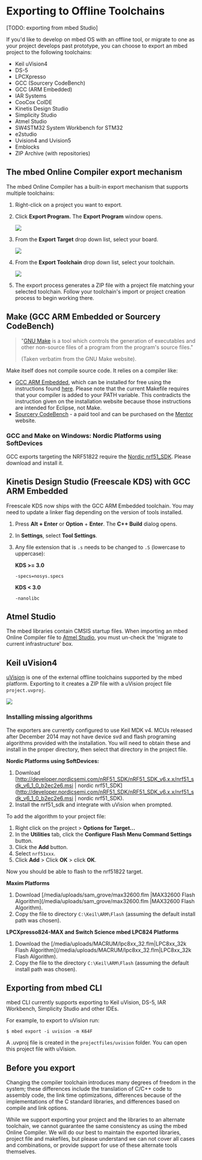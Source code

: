 # Exporting to Offline Toolchains

[TODO: exporting from mbed Studio]

If you'd like to develop on mbed OS with an offline tool, or migrate to one as your project develops past prototype, you can choose to export an mbed project to the following toolchains:

* Keil uVision4
* DS-5
* LPCXpresso
* GCC (Sourcery CodeBench)
* GCC (ARM Embedded)
* IAR Systems
* CooCox CoIDE
* Kinetis Design Studio
* Simplicity Studio
* Atmel Studio
* SW4STM32 System Workbench for STM32
* e2studio
* Uvision4 and Uvision5
* Emblocks
* ZIP Archive (with repositories)


## The mbed Online Compiler export mechanism

The mbed Online Compiler has a built-in export mechanism that supports multiple toolchains:

1. Right-click on a project you want to export.

1. Click **Export Program.** The **Export Program** window opens.

	<span class="images">![](Images/export_menu.png)</span>

1. From the **Export Target** drop down list, select your board.

	<span class="images">![](Images/select_target.png)</span>

1. From the **Export Toolchain** drop down list, select your toolchain.

	<span class="images">![](Images/select_toolchain.png)</span>

1. The export process generates a ZIP file with a project file matching your selected toolchain. Follow your toolchain's import or project creation process to begin working there.

## Make (GCC ARM Embedded or Sourcery CodeBench)

> "[GNU Make](http://www.gnu.org/software/make/) is a tool which controls the generation of executables and other non-source files of a program from the program's source files."
> 
>(Taken verbatim from the GNU Make website).

Make itself does not compile source code. It relies on a compiler like:

* [GCC ARM Embedded](https://launchpad.net/gcc-arm-embedded), which can be installed for free using the instructions found [here](http://gnuarmeclipse.livius.net/blog/toolchain-install/). Please note that the current Makefile requires that your compiler is added to your PATH variable. This contradicts the instruction given on the installation website because those instructions are intended for Eclipse, not Make.
* [Sourcery CodeBench](http://www.mentor.com/embedded-software/sourcery-tools/sourcery-codebench/overview/) - a paid tool and can be purchased on the [Mentor](http://www.mentor.com/) website.

### GCC and Make on Windows: Nordic Platforms using SoftDevices
	
GCC exports targeting the NRF51822 require the [Nordic nrf51_SDK](http://developer.nordicsemi.com/nRF51_SDK/nRF51_SDK_v6.x.x/nrf51_sdk_v6_1_0_b2ec2e6.msi). Please download and install it.

## Kinetis Design Studio (Freescale KDS) with GCC ARM Embedded

Freescale KDS now ships with the GCC ARM Embedded toolchain. You may need to update a linker flag depending on the version of tools installed. 

1. Press **Alt + Enter** or **Option** + **Enter**. The **C++ Build** dialog opens.
1. In **Settings**, select **Tool Settings**.
1. Any file extension that is ``.s`` needs to be changed to ``.S`` (lowercase to uppercase):
	
	__KDS >= 3.0__

	``-specs=nosys.specs``

	__KDS < 3.0__

	``-nanolibc``



## Atmel Studio

The mbed libraries contain CMSIS startup files. When importing an mbed Online Compiler file to [Atmel Studio](http://www.atmel.com/Microsite/atmel-studio/), you must un-check the 'migrate to current infrastructure' box.


## Keil uVision4


[uVision](http://www.keil.com/uvision|) is one of the external offline toolchains supported by the mbed platform. Exporting to it creates a ZIP file with a uVision project file ``project.uvproj``.

<span class="images">![](Images/uVision.png)</span>

### Installing missing algorithms

The exporters are currently configured to use Keil MDK v4. MCUs released after December 2014 may not have device svd and flash programing algorithms provided with the installation. You will need to obtain these and install in the proper directory, then select that directory in the project file.

__Nordic Platforms using SoftDevices:__

1. Download [http://developer.nordicsemi.com/nRF51_SDK/nRF51_SDK_v6.x.x/nrf51_sdk_v6_1_0_b2ec2e6.msi | nordic nrf51_SDK](http://developer.nordicsemi.com/nRF51_SDK/nRF51_SDK_v6.x.x/nrf51_sdk_v6_1_0_b2ec2e6.msi | nordic nrf51_SDK).
1. Install the nrf51_sdk and integrate with uVision when prompted.

To add the algorithm to your project file:
	
1. Right click on the project > **Options for Target...**
1. In the **Utilities** tab, click the **Configure Flash Menu Command Settings** button.
1. Click the **Add** button.
1. Select ``nrf51xxx``.
1. Click **Add** > Click **OK** > click **OK**. 

Now you should be able to flash to the nrf51822 target.

__Maxim Platforms__

1. Download [/media/uploads/sam_grove/max32600.flm |MAX32600 Flash Algorithm](/media/uploads/sam_grove/max32600.flm |MAX32600 Flash Algorithm).
1. Copy the file to directory ``C:\Keil\ARM\Flash`` (assuming the default install path was chosen).

__LPCXpresso824-MAX and Switch Science mbed LPC824 Platforms__

1. Download the [/media/uploads/MACRUM/lpc8xx_32.flm|LPC8xx_32k Flash Algorithm](/media/uploads/MACRUM/lpc8xx_32.flm|LPC8xx_32k Flash Algorithm).
1. Copy the file to the directory ``C:\Keil\ARM\Flash`` (assuming the default install path was chosen).

## Exporting from mbed CLI

mbed CLI currently supports exporting to Keil uVision, DS-5, IAR Workbench, Simplicity Studio and other IDEs.

For example, to export to uVision run:

	$ mbed export -i uvision -m K64F

A .uvproj file is created in the ``projectfiles/uvision`` folder. You can open this project file with uVision.

## Before you export

Changing the compiler toolchain introduces many degrees of freedom in the system; these differences include the translation of C/C++ code to assembly code, the link time optimizations, differences because of the implementations of the C standard libraries, and differences based on compile and link options.

While we support exporting your project and the libraries to an alternate toolchain, we cannot guarantee the same consistency as using the mbed Online Compiler. We will do our best to maintain the exported libraries, project file and makefiles, but please understand we can not cover all cases and combinations, or provide support for use of these alternate tools themselves.
